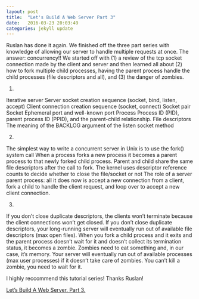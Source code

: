 ```yaml
---
layout: post
title:  "Let's Build A Web Server Part 3"
date:   2016-03-23 20:03:49
categories: jekyll update
---
```

Ruslan has done it again. We finished off the three part series with knowledge of allowing our server to handle multiple requests at once. The answer: concurrency!! We started off with (1) a review of the tcp socket connection made by the client and server and then learned all about (2) how to fork multiple child processes, having the parent process handle the child processes (file descriptors and all), and (3) the danger of zombies.

1)
  Iterative server
  Server socket creation sequence (socket, bind, listen, accept)
  Client connection creation sequence (socket, connect)
  Socket pair
  Socket
  Ephemeral port and well-known port
  Process
  Process ID (PID), parent process ID (PPID), and the parent-child relationship.
  File descriptors
  The meaning of the BACKLOG argument of the listen socket method

2) 
  The simplest way to write a concurrent server in Unix is to use the fork() system call
  When a process forks a new process it becomes a parent process to that newly forked child process.
  Parent and child share the same file descriptors after the call to fork.
  The kernel uses descriptor reference counts to decide whether to close the file/socket or not
  The role of a server parent process: all it does now is accept a new connection from a client, fork a child to handle the client request, and loop over to accept a new client connection.

 3) 
  If you don’t close duplicate descriptors, the clients won’t terminate because the client connections won’t get closed.
  If you don’t close duplicate descriptors, your long-running server will eventually run out of available file descriptors (max open files).
  When you fork a child process and it exits and the parent process doesn’t wait for it and doesn’t collect its termination status, it becomes a zombie.
  Zombies need to eat something and, in our case, it’s memory. Your server will eventually run out of available processes (max user processes) if it doesn’t take care of zombies.
  You can’t kill a zombie, you need to wait for it.

  I highly reccommend this tutorial series! Thanks Ruslan!

[Let’s Build A Web Server. Part 3.](https://ruslanspivak.com/lsbaws-part3/) 












